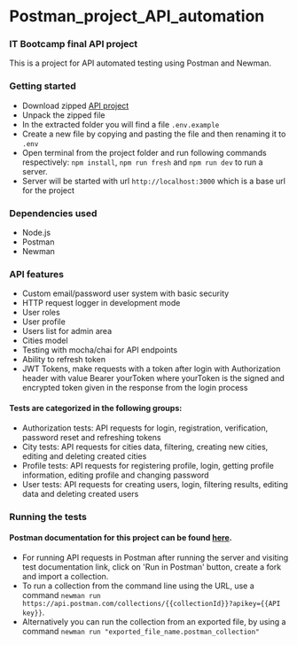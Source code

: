 # Postman_project_API_automation
### IT Bootcamp final API project

This is a project for API automated testing using Postman and Newman.

### Getting started

- Download zipped [API project](https://github.com/davellanedam/node-express-mongodb-jwt-rest-api-skeleton)
- Unpack the zipped file
- In the extracted folder you will find a file `.env.example`
- Create a new file by copying and pasting the file and then renaming it to `.env`
- Open terminal from the project folder and run following commands respectively: `npm install`, `npm run fresh` and `npm run dev` to run a server.
- Server will be started with url `http://localhost:3000` which is a base url for the project

### Dependencies used
- Node.js
- Postman
- Newman

### API features

- Custom email/password user system with basic security
- HTTP request logger in development mode
- User roles
- User profile
- Users list for admin area
- Cities model
- Testing with mocha/chai for API endpoints
- Ability to refresh token
- JWT Tokens, make requests with a token after login with Authorization header with value Bearer yourToken where yourToken is the signed and encrypted token given in the response from the login process

#### Tests are categorized in the following groups:
- Authorization tests: API requests for login, registration, verification, password reset and refreshing tokens
- City tests: API requests for cities data, filtering, creating new cities, editing and deleting created cities
- Profile tests: API requests for registering profile, login, getting profile information, editing profile and changing password
- User tests: API requests for creating users, login, filtering results, editing data and deleting created users

### Running the tests

#### Postman documentation for this project can be found [here](https://documenter.getpostman.com/view/30403924/2s9YsFFEde).
- For running API requests in Postman after running the server and visiting test documentation link, click on 'Run in Postman' button, create a fork and import a collection.
- To run a collection from the command line using the URL, use a command `newman run https://api.postman.com/collections/{{collectionId}}?apikey={{API key}}`.
- Alternatively you can run the collection from an exported file, by using a command `newman run "exported_file_name.postman_collection"`
